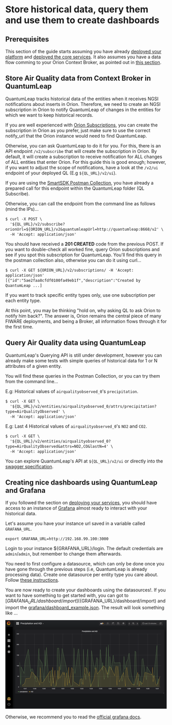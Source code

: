 # Store historical data, query them and use them to create dashboards

## Prerequisites

This section of the guide starts assuming you have already
[deployed your platform](../platform/swarmcluster.md)
and [deployed the core services](../platform/deployservices.md). It also
assumes you have a data flow comming to your Orion Context Broker, as pointed
out in [this section](.contextbroker.md).

## Store Air Quality data from Context Broker in QuantumLeap

QuantumLeap tracks historical data of the entities when it receives NGSI
notifications about inserts in Orion. Therefore, we need to create an NGSI
subscription in Orion to notify QuantumLeap of changes in the entities for which
we want to keep historical records.

If you are well experienced with [Orion Subscriptions](http://fiware-orion.readthedocs.io/en/latest/user/walkthrough_apiv2/index.html#subscriptions),
you can create the subscription in Orion as you prefer, just make sure to use
the correct notify_url that the Orion instance would need to find QuantumLeap.

Otherwise, you can ask QuantumLeap to do it for you. For this, there is an API
endpoint `/v2/subscribe` that will create the subscription in Orion. By default,
it will create a subscription to receive notification for ALL changes of ALL
entities that enter Orion. For this guide this is good enough; however, if you
want to adjust the scope of notifications, have a look at the `/v2/ui` endpoint
of your deployed QL (E.g `${QL_URL}/v2/ui`).

If you are using the [SmartSDK Postman Collection](https://github.com/smartsdk/smartsdk-recipes/blob/master/recipes/tools/postman_collection.json),
you have already a prepared call for this endpoint within the QuantumLeap folder
(QL Subscribe).

Otherwise, you can call the endpoint from the command line as follows (mind the IPs)...

```
$ curl -X POST \
  '${QL_URL}/v2/subscribe?orionUrl=${ORION_URL}/v2&quantumleapUrl=http://quantumleap:8668/v2' \
  -H 'Accept: application/json'
```

You should have received a **201 CREATED** code from the previous POST.
If you want to double-check all worked fine, query Orion subscriptions and see
if you spot this subscription for QuantumLeap. You'll find this query in the
postman collection also, otherwise you can do it using curl...

```
$ curl -X GET ${ORION_URL}/v2/subscriptions/ -H 'Accept: application/json'
[{"id":"5ae2faa8cfdf0100fa49eb1f","description":"Created by QuantumLeap ...]
```

If you want to track specific entity types only, use one subscription per each entity type.

At this point, you may be thinking "hold on, why asking QL to ask Orion to
notify him back?". The answer is, Orion remains the central piece of many FIWARE
deployments, and being a Broker, all information flows through it for the first
time.

## Query Air Quality data using QuantumLeap

QuantumLeap's Querying API is still under development, however you can already
make some tests with simple queries of historical data for 1 or N attributes of
a given entity.

You will find these queries in the Postman Collection, or you can try them from
the command line...

E.g: Historical values of `airqualityobserved_0`'s `precipitation`.

```
$ curl -X GET \
  '${QL_URL}/v2/entities/airqualityobserved_0/attrs/precipitation?type=AirQualityObserved' \
  -H 'Accept: application/json'
```

E.g: Last 4 Historical values of `airqualityobserved_0`'s `NO2` and `CO2`.

```
$ curl -X GET \
  '${QL_URL}/v2/entities/airqualityobserved_0?type=AirQualityObserved&attrs=NO2,CO&lastN=4' \
  -H 'Accept: application/json'
```

You can explore QuantumLeap's API at `${QL_URL}/v2/ui` or directly into the
[swagger specification](https://github.com/smartsdk/ngsi-timeseries-api/blob/master/specification/quantumleap.yml).

## Creating nice dashboards using QuantumLeap and Grafana

If you followed the section on [deploying your services](../platform/deployservices.md),
you should have access to an instance of [Grafana](https://grafana.com/) almost
ready to interact with your historical data.

Let's assume you have your instance url saved in a variable called `GRAFANA_URL`.

```
export GRAFANA_URL=http://192.168.99.100:3000
```

Login to your instance ${GRAFANA_URL}/login. The default
credentials are `admin`/`admin`, but remember to change them afterwards.

You need to first configure a datasource, which can only be done once you have
gone through the previous steps (i.e, QuantumLeap is already processing data).
Create one datasource per entity type you care about. Follow [these instructions](https://smartsdk.github.io/ngsi-timeseries-api/admin/grafana/).

You are now ready to create your dashboards using the datasources!. If you want
to have something to get started with, you can got to [${GRAFANA_URL}/dashboard/import](${GRAFANA_URL}/dashboard/import)
and import the [grafana/dashboard_example.json](https://github.com/smartsdk/guided-tour/blob/master/docs/services/grafana/dashboard_example.json).
The result will look something like ...

![dashboard_example](grafana/dashboard_example.png "Dashboard Example")

Otherwise, we recommend you to read the
[official grafana docs](http://docs.grafana.org/guides/getting_started/).
